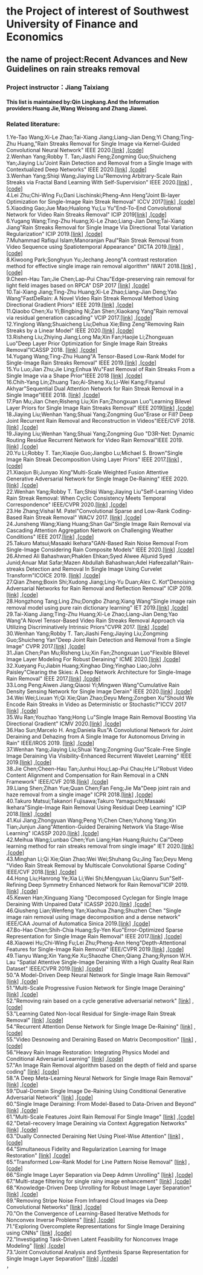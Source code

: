 # the Project of interest of Southwest University of Finance and Economics 
## the name of project:Recent Advances and New Guidelines on rain streaks removal
### Project instructor：Jiang Taixiang 
#### This list is maintained by:Qin Lingkang.And the Information providers:Huang Jie,Wang Weisong and Zhang Jiawei.

### Related literature:
1.Ye-Tao Wang;Xi-Le Zhao;Tai-Xiang Jiang;Liang-Jian Deng;Yi Chang;Ting-Zhu Huang,"Rain Streaks Removal for Single Image via Kernel-Guided Convolutional Neural Network" IEEE 2020.[[link]](https://ieeexplore.ieee.org/stamp/stamp.jsp?arnumber=9173811) ,[[code]](https://github.com/owuchangyuo/owuchangyuo.github.io/find/2fa2c7121938f1f4a390d510c5febaaf1b264987)</br> 
2.Wenhan Yang;Robby T. Tan;Jiashi Feng;Zongming Guo;Shuicheng Yan;Jiaying Liu"Joint Rain Detection and Removal from a Single Image with Contextualized Deep Networks" IEEE 2020.[[link]](https://ieeexplore.ieee.org/stamp/stamp.jsp?arnumber=8627954) ,[[code]](https://github.com/AlexHex7/alexHex7.github.io/find/1f069a25bb883df6339f59e3bbf92c616c7992d4)</br>
3.Wenhan Yang;Shiqi Wang;Jiaying Liu"Removing Arbitrary-Scale Rain Streaks via Fractal Band Learning With Self-Supervision" IEEE 2020.[[link]](https://ieeexplore.ieee.org/stamp/stamp.jsp?arnumber=9096511) ,[[code]](https://github.com/flyywh/flyywh.github.io/find/710cc0b43693c298ce3551b664a5d6713af3931d)</br>
4.Lei Zhu;Chi-Wing Fu;Dani Lischinski;Pheng-Ann Heng"Joint Bi-layer Optimization for Single-Image Rain Streak Removal" ICCV 2017[[link]](https://ieeexplore.ieee.org/stamp/stamp.jsp?arnumber=8237538) ,[[code]](https://github.com/Ir1d/ir1d/find/5516895b9baa65ade32484ed073b9b2f5e6a2b53)</br>
5.Xiaoding Gao;Jue Mao;Hualong Yu;Lu Yu"End-To-End Convolutional Network for Video Rain Streaks Removal" ICIP  2019[[link]](https://ieeexplore.ieee.org/stamp/stamp.jsp?arnumber=8803375) ,[[code]](https://github.com/ShirleyGxd/EEVRSR/find/f48b9958a606cc4f331c9b83dc389f714fdabe10)</br>
6.Yugang Wang;Ting-Zhu Huang;Xi-Le Zhao;Liang-Jian Deng;Tai-Xiang Jiang"Rain Streaks Removal for Single Image Via Directional Total Variation Regularization" ICIP  2019.[[link]](https://ieeexplore.ieee.org/stamp/stamp.jsp?arnumber=8803245) ,[[code]](https://github.com/zhaoxile/zhaoxile.github.io/find/34ea79097044da8e64f63fcd1a019db1fa1632ac)</br>
7.Muhammad Rafiqul Islam;Manoranjan Paul"Rain Streak Removal from Video Sequence using Spatiotemporal Appearance" DICTA  2019.[[link]](https://ieeexplore.ieee.org/stamp/stamp.jsp?arnumber=8946080) ,[[code]](https://github.com/ebrach/papertitletrends/find/8ca6383e64bf4eef74cf029774eb736fc9bf2da9)</br>
8.Kiwoong Park;Songhyun Yu;Jechang Jeong"A contrast restoration method for effective single image rain removal algorithm" IWAIT  2018.[[link]](https://ieeexplore.ieee.org/stamp/stamp.jsp?arnumber=8369644) ,[[code]](https://github.com/Ir1d/lowLevelVision/find/5543032c70443b0bd47755959dc44853d379876f)</br>
9.Cheen-Hau Tan;Jie Chen;Lap-Pui Chau"Edge-preserving rain removal for light field images based on RPCA" DSP  2017 [[link]](https://ieeexplore.ieee.org/stamp/stamp.jsp?arnumber=8096066) ,[[code]](https://github.com/jchenhkg/jchenhkg.github.io/find/fb40a882f63e0ffaa8691d98842f6d34e3187252)</br>
10.Tai-Xiang Jiang;Ting-Zhu Huang;Xi-Le Zhao;Liang-Jian Deng;Yao Wang"FastDeRain: A Novel Video Rain Streak Removal Method Using Directional Gradient Priors" IEEE  2019.[[link]](https://ieeexplore.ieee.org/stamp/stamp.jsp?arnumber=8531762) ,[[code]](https://github.com/zhaoxile/FastDeRain_-A-Novel-Video-Rain-Streak-Removal-Method-Using-Directional-Gradient-Priors/find/986d5604b9d456015992c4340a28d317f65b9c91)</br>
11.Qiaobo Chen;Xu Yi;Bingbing Ni;Zan Shen;Xiaokang Yang"Rain removal via residual generation cascading" VCIP  2017.[[link]](https://ieeexplore.ieee.org/stamp/stamp.jsp?arnumber=8305092) ,[[code]](https://github.com/Ir1d/lowLevelVision/find/5543032c70443b0bd47755959dc44853d379876f)</br>
12.Yinglong Wang;Shuaicheng Liu;Dehua Xie;Bing Zeng"Removing Rain Streaks by a Linear Model" IEEE  2020.[[link]](https://ieeexplore.ieee.org/stamp/stamp.jsp?arnumber=9040604) ,[[code]](https://github.com/chrimerss/RemoteSensingandComputerVision/find/ade86ff4a07f45600597dc9baa4297b94378a5c7)</br>
13.Risheng Liu;Zhiying Jiang;Long Ma;Xin Fan;Haojie Li;Zhongxuan Luo"Deep Layer Prior Optimization for Single Image Rain Streaks Removal"ICASSP  2018. [[link]](https://ieeexplore.ieee.org/stamp/stamp.jsp?arnumber=8461892) ,[[code]](https://github.com/chrimerss/RemoteSensingandComputerVision/find/ade86ff4a07f45600597dc9baa4297b94378a5c7)</br>
14.Yugang Wang;Ting-Zhu Huang"A Tensor-Based Low-Rank Model for Single-Image Rain Streaks Removal" IEEE  2019.[[link]](https://ieeexplore.ieee.org/stamp/stamp.jsp?arnumber=8744208) ,[[code]](https://github.com/TaiXiangJiang/Rain-streaks-removal/find/ac2298c1cecfbe037a397dcbef4e6b5468db0ebc)</br>
15.Yu Luo;Jian Zhu;Jie Ling;Enhua Wu"Fast Removal of Rain Streaks From a Single Image via a Shape Prior"IEEE  2018 [[link]](https://ieeexplore.ieee.org/stamp/stamp.jsp?arnumber=8488482) ,[[code]](https://ieeexplore.ieee.org/stamp/stamp.jsp?arnumber=8488482)</br>
16.Chih-Yang Lin;Zhuang Tao;Ai-Sheng Xu;Li-Wei Kang;Fityanul Akhyar"Sequential Dual Attention Network for Rain Streak Removal in a Single Image"IEEE  2018. [[link]](https://ieeexplore.ieee.org/stamp/stamp.jsp?arnumber=9206069) ,[[code]](https://github.com/fityanul/SDAN-for-Rain-Removal/find/4f3b48a7d6cdd29c64e3976fdd6948e84d16f5c8)</br>
17.Pan Mu;Jian Chen;Risheng Liu;Xin Fan;Zhongxuan Luo"Learning Bilevel Layer Priors for Single Image Rain Streaks Removal" IEEE  2019[[link]](https://ieeexplore.ieee.org/stamp/stamp.jsp?arnumber=8586910) ,[[code]](https://github.com/hongwang01/Video-and-Single-Image-Deraining/find/45cc728a19840498a3f3f7e2af1b2ddb40a25d7d)</br>
18.Jiaying Liu;Wenhan Yang;Shuai Yang;Zongming Guo"Erase or Fill? Deep Joint Recurrent Rain Removal and Reconstruction in Videos"IEEE/CVF  2018. [[link]](https://ieeexplore.ieee.org/stamp/stamp.jsp?arnumber=8578439) ,[[code]](https://github.com/cvpaperchallenge/CVPR2018_Survey/find/4800c41fb20d8e4bf3997508bd7482251cefe76b)</br>
19.Jiaying Liu;Wenhan Yang;Shuai Yang;Zongming Guo  "D3R-Net: Dynamic Routing Residue Recurrent Network for Video Rain Removal"IEEE  2019. [[link]](https://ieeexplore.ieee.org/stamp/stamp.jsp?arnumber=8464098) ,[[code]](https://github.com/nnUyi/DerainZoo/find/5bb4e7366a2666a9986c3ba9c44a09739ce11588)</br>
20.Yu Li;Robby T. Tan;Xiaojie Guo;Jiangbo Lu;Michael S. Brown"Single Image Rain Streak Decomposition Using Layer Priors" IEEE  2017.[[link]](https://ieeexplore.ieee.org/stamp/stamp.jsp?arnumber=7934436) ,[[code]](https://github.com/TaiXiangJiang/Rain-streaks-removal/find/ac2298c1cecfbe037a397dcbef4e6b5468db0ebc)</br>
21.Xiaojun Bi;Junyao Xing"Multi-Scale Weighted Fusion Attentive Generative Adversarial Network for Single Image De-Raining" IEEE  2020.[[link]](https://ieeexplore.ieee.org/stamp/stamp.jsp?arnumber=9047869) ,[[code]](https://github.com/Ir1d/lowLevelVision/find/5543032c70443b0bd47755959dc44853d379876f)</br>
22.Wenhan Yang;Robby T. Tan;Shiqi Wang;Jiaying Liu"Self-Learning Video Rain Streak Removal: When Cyclic Consistency Meets Temporal Correspondence" IEEE/CVPR 2020.[[link]](https://ieeexplore.ieee.org/stamp/stamp.jsp?arnumber=9157394) ,[[code]](https://github.com/flyywh/CVPR-2020-Self-Rain-Removal/find/360ec08c07873608703ff5e371b4f80fcf92eb5e)</br>
23.He Zhang;Vishal M. Patel"Convolutional Sparse and Low-Rank Coding-Based Rain Streak Removal" WACV  2017. [[link]](https://ieeexplore.ieee.org/stamp/stamp.jsp?arnumber=7926728) ,[[code]](https://github.com/York1996OutLook/countWords/find/da1fbba6b2900149ce730e0611e4d15ceb05a5ee)</br>
24.Junsheng Wang;Xiang Huang;Shan Gai"Single Image Rain Removal via Cascading Attention Aggregation Network on Challenging Weather Conditions" IEEE  2017.[[link]](https://ieeexplore.ieee.org/stamp/stamp.jsp?arnumber=8931602) ,[[code]](https://github.com/wsustcid/Conference_CV_Robotics/find/750efbeb706c7059907082d63c8284d78eb18c25)</br>
25.Takuro Matsui;Masaaki Ikehara"GAN-Based Rain Noise Removal From Single-Image Considering Rain Composite Models" IEEE  2020.[[link]](https://ieeexplore.ieee.org/stamp/stamp.jsp?arnumber=9016251) ,[[code]](https://github.com/takuro-matsui/ResDerainGAN/find/9979e436ef19e7f0f724cf9d69ca5fe7c1eaebee)</br>
26.Ahmed Ali Bahashwan;Phaklen Ehkan;Syed Alwee Aljunid Syed Junid;Anuar Mat Safar;Mazen Abdullah Bahashwan;Adel Hafeezallah"Rain-streaks Detection and Removal In Single Image Using Curvelet Transform"ICOICE  2019. [[link]](https://ieeexplore.ieee.org/stamp/stamp.jsp?arnumber=9035161) ,[[code]](https://github.com/gorlapraveen/The-Learning-Documentation-Project/find/d752e266e55e0458f329b68aebc0234e538c27bf)</br>
27.Qian Zheng;Boxin Shi;Xudong Jiang;Ling-Yu Duan;Alex C. Kot"Denoising Adversarial Networks for Rain Removal and Reflection Removal" ICIP  2019.[[link]](https://ieeexplore.ieee.org/stamp/stamp.jsp?arnumber=8803225) ,[[code]](https://github.com/Ir1d/lowLevelVision/find/5543032c70443b0bd47755959dc44853d37987)</br>
28.Hongzhong Tang;Ling Zhu;Dongbo Zhang;Xiang Wang"Single image rain removal model using pure rain dictionary learning" IET  2019.[[link]](https://ieeexplore.ieee.org/stamp/stamp.jsp?arnumber=8826742) ,[[code]](https://github.com/MoyangSensei/MoyangSensei.github.io/find/5b9c201d99179d3c41becab3aa82585446628b44)</br>
29.Tai-Xiang Jiang;Ting-Zhu Huang;Xi-Le Zhao;Liang-Jian Deng;Yao Wang"A Novel Tensor-Based Video Rain Streaks Removal Approach via Utilizing Discriminatively Intrinsic Priors"CVPR  2017. [[link]](https://ieeexplore.ieee.org/stamp/stamp.jsp?arnumber=8099784) ,[[code]](https://github.com/zhaoxile/FastDeRain_-A-Novel-Video-Rain-Streak-Removal-Method-Using-Directional-Gradient-Priors/find/986d5604b9d456015992c4340a28d317f65b9c91)</br>
30.Wenhan Yang;Robby T. Tan;Jiashi Feng;Jiaying Liu;Zongming Guo;Shuicheng Yan"Deep Joint Rain Detection and Removal from a Single Image" CVPR  2017.[[link]](https://ieeexplore.ieee.org/stamp/stamp.jsp?arnumber=8099666) ,[[code]](https://github.com/AlexHex7/alexHex7.github.io/find/1f069a25bb883df6339f59e3bbf92c616c7992d4)</br>
31.Jian Chen;Pan Mu;Risheng Liu;Xin Fan;Zhongxuan Luo"Flexible Bilevel Image Layer Modeling For Robust Deraining" ICME  2020.[[link]](https://ieeexplore.ieee.org/stamp/stamp.jsp?arnumber=9102782) ,[[code]](https://github.com/wsustcid/Conference_CV_Robotics/find/750efbeb706c7059907082d63c8284d78eb18c25)</br>
32.Xueyang Fu;Jiabin Huang;Xinghao Ding;Yinghao Liao;John Paisley"Clearing the Skies: A Deep Network Architecture for Single-Image Rain Removal" IEEE  2017.[[link]](https://ieeexplore.ieee.org/stamp/stamp.jsp?arnumber=7893758) ,[[code]](https://github.com/zhaoxile/zhaoxile.github.io/find/6f69271708d155042722ea93223bdcee9af69dfd)</br>
33.Long Peng;Aiwen Jiang;Qiaosi Yi;Mingwen Wang"Cumulative Rain Density Sensing Network for Single Image Derain" IEEE  2020.[[link]](https://ieeexplore.ieee.org/stamp/stamp.jsp?arnumber=9001158) ,[[code]](https://github.com/peylnog/CRDNet/find/a7692bc0a9673390a0ac8da82221ddb34541a967)</br>
34.Wei Wei;Lixuan Yi;Qi Xie;Qian Zhao;Deyu Meng;Zongben Xu"Should We Encode Rain Streaks in Video as Deterministic or Stochastic?"ICCV  2017 [[link]](https://ieeexplore.ieee.org/stamp/stamp.jsp?arnumber=8237537) ,[[code]](https://github.com/wwzjer/RainRemoval_ICCV2017/find/671c96fafb3252110723bc00eef53a36b29ef252)</br>
35.Wu Ran;Youzhao Yang;Hong Lu"Single Image Rain Removal Boosting Via Directional Gradient" ICMV  2020.[[link]](https://ieeexplore.ieee.org/stamp/stamp.jsp?arnumber=9102800) ,[[code]](https://github.com/nnUyi/DiG-CoM/find/3d1ea029c2c9d254d2c041dbf96c78464d05f64c)</br>
36.Hao Sun;Marcelo H. Ang;Daniela Rus"A Convolutional Network for Joint Deraining and Dehazing from A Single Image for Autonomous Driving in Rain" IEEE/IROS  2019. [[link]](https://ieeexplore.ieee.org/stamp/stamp.jsp?arnumber=8967644) ,[[code]](https://github.com/Owen-Liuyuxuan/papers_reading_sharing.github.io/find/3800d694ff1fe0370e2ca31a52286a9fe50a1996)</br>
37.Wenhan Yang;Jiaying Liu;Shuai Yang;Zongming Guo"Scale-Free Single Image Deraining Via Visibility-Enhanced Recurrent Wavelet Learning" IEEE  2019.[[link]](https://ieeexplore.ieee.org/stamp/stamp.jsp?arnumber=8610325) ,[[code]](https://github.com/hongwang01/Video-and-Single-Image-Deraining/find/45cc728a19840498a3f3f7e2af1b2ddb40a25d7d)</br>
38.Jie Chen;Cheen-Hau Tan;Junhui Hou;Lap-Pui Chau;He Li"Robust Video Content Alignment and Compensation for Rain Removal in a CNN Framework" IEEE/CVF  2018.[[link]](https://ieeexplore.ieee.org/stamp/stamp.jsp?arnumber=8578756) ,[[code]](https://github.com/cvpaperchallenge/CVPR2018_Survey/find/28893bf8eef250e0f081015d8aaff97d8cbd77cf)</br>
39.Liang Shen;Zihan Yue;Quan Chen;Fan Feng;Jie Ma"Deep joint rain and haze removal from a single image"  ICPR  2018.[[link]](https://ieeexplore.ieee.org/stamp/stamp.jsp?arnumber=8545729) ,[[code]](https://github.com/AlexHex7/alexHex7.github.io/find/1f069a25bb883df6339f59e3bbf92c616c7992d4)</br>
40.Takuro Matsui;Takanori Fujisawa;Takuro Yamaguchi;Masaaki Ikehara"Single-Image Rain Removal Using Residual Deep Learning" ICIP  2018.[[link]](https://ieeexplore.ieee.org/stamp/stamp.jsp?arnumber=8451612) ,[[code]](https://github.com/He-jerry/Thesis-/find/3351b85cdd8adf7f502cbb0672fc1c601d507e38)</br>
41.Kui Jiang;Zhongyuan Wang;Peng Yi;Chen Chen;Yuhong Yang;Xin Tian;Junjun Jiang"Attention-Guided Deraining Network Via Stage-Wise Learning" ICASSP  2020.[[link]](https://ieeexplore.ieee.org/stamp/stamp.jsp?arnumber=9053754) ,[[code]](https://github.com/kuihua/kuijiang.github.io/find/144407c438a0d94157bf5e5d06249655a05fe069)</br>
42.Meihua Wang;Lunbao Chen;Yun Liang;Han Huang;Ruichu Cai"Deep learning method for rain streaks removal from single image" IET  2020.[[link]](https://ieeexplore.ieee.org/stamp/stamp.jsp?arnumber=9175124) ,[[code]](https://github.com/York1996OutLook/countWords/find/da1fbba6b2900149ce730e0611e4d15ceb05a5ee)</br>
43.Minghan Li;Qi Xie;Qian Zhao;Wei Wei;Shuhang Gu;Jing Tao;Deyu Meng "Video Rain Streak Removal by Multiscale Convolutional Sparse Coding"  IEEE/CVF  2018.[[link]](https://ieeexplore.ieee.org/stamp/stamp.jsp?arnumber=8578793) ,[[code]](https://github.com/MinghanLi/MS-CSC-Rain-Streak-Removal/find/2c576ab49d864469378024de95868cda9540f341)</br>
44.Hong Liu;Hanrong Ye;Xia Li;Wei Shi;Mengyuan Liu;Qianru Sun"Self-Refining Deep Symmetry Enhanced Network for Rain Removal"ICIP  2019. [[link]](https://ieeexplore.ieee.org/stamp/stamp.jsp?arnumber=8803265) ,[[code]](https://github.com/prismformore/SDSEN/find/815d1afcf8091eed4c3b35e8a3d56b28b7f3979d)</br>
45.Kewen Han;Xinguang Xiang "Decomposed Cyclegan for Single Image Deraining With Unpaired Data" ICASSP  2020.[[link]](https://ieeexplore.ieee.org/stamp/stamp.jsp?arnumber=9053123) ,[[code]](https://github.com/hamsterz0/GAN-Summer2Monsoon/find/f27f101877d462dbcd4ddcd2e9b3db9916a8dfee)</br>
46.Qiusheng Lian;Wenfeng Yan;Xiaohua Zhang;Shuzhen Chen "Single image rain removal using image decomposition and a dense network" IEEE/CAA Journal of Automatica Sinica  2019.[[link]](https://ieeexplore.ieee.org/stamp/stamp.jsp?arnumber=8657385) ,[[code]](https://github.com/TaiXiangJiang/Rain-streaks-removal/find/ac2298c1cecfbe037a397dcbef4e6b5468db0ebc)</br>
47.Bo-Hao Chen;Shih-Chia Huang;Sy-Yen Kuo"Error-Optimized Sparse Representation for Single Image Rain Removal" IEEE  2017.[[link]](https://ieeexplore.ieee.org/stamp/stamp.jsp?arnumber=7878618) ,[[code]](https://github.com/TaiXiangJiang/FastDeRain/find/e7a75d80d95a4ab034909b006f9c6d3ccb60e6f5)</br>
48.Xiaowei Hu;Chi-Wing Fu;Lei Zhu;Pheng-Ann Heng"Depth-Attentional Features for Single-Image Rain Removal" IEEE/CVPR  2019.[[link]](https://ieeexplore.ieee.org/stamp/stamp.jsp?arnumber=8953954) ,[[code]](https://github.com/xw-hu/DAF-Net/find/2cad3d0907ffc499704683af0f631cff3c357146)</br>
49.Tianyu Wang;Xin Yang;Ke Xu;Shaozhe Chen;Qiang Zhang;Rynson W.H. Lau "Spatial Attentive Single-Image Deraining With a High Quality Real Rain Dataset" IEEE/CVPR  2019.[[link]](https://ieeexplore.ieee.org/stamp/stamp.jsp?arnumber=8953571) ,[[code]](https://github.com/xinyangDUT/xinyangDUT.github.io/find/ed64b36529ae2a62faf029f0b7f9865d6ac6d3e9)</br>
50."A Model-Driven Deep Neural Network for Single Image Rain Removal" [[link]](https://ieeexplore.ieee.org/stamp/stamp.jsp?arnumber=9157358) ,[[code]](https://github.com/Owen-Liuyuxuan/papers_reading_sharing.github.io/find/4302f2b8b6c363e59fe8ae85d1f317ec0f569dfd)</br>
51."Multi-Scale Progressive Fusion Network for Single Image Deraining" [[link]](https://ieeexplore.ieee.org/stamp/stamp.jsp?arnumber=9157472) ,[[code]](https://github.com/kuihua/MSPFN/find/master)</br>
52."Removing rain based on a cycle generative adversarial network" [[link]](https://ieeexplore.ieee.org/stamp/stamp.jsp?arnumber=8397790) ,[[code]](https://github.com/chrimerss/RemoteSensingandComputerVision/find/ade86ff4a07f45600597dc9baa4297b94378a5c7)</br>
53."Learning Gated Non-local Residual for Single-image Rain Streak Removal" [[link]](https://ieeexplore.ieee.org/stamp/stamp.jsp?arnumber=9187841) ,[[code]](https://github.com/xw-hu/xw-hu.github.io/find/a57fd48d3dc0bf0d9b00bcde93420c585ea77997)</br>
54."Recurrent Attention Dense Network for Single Image De-Raining" [[link]](https://ieeexplore.ieee.org/stamp/stamp.jsp?arnumber=9119398) ,[[code]](https://github.com/zhenghaoshi/publications-for-dehazing-deRain/find/b19bedb62fe910d7f4326e41038706436843b71b)</br>
55."Video Desnowing and Deraining Based on Matrix Decomposition" [[link]](https://ieeexplore.ieee.org/stamp/stamp.jsp?arnumber=8099786) ,[[code]](https://github.com/chrimerss/RemoteSensingandComputerVision/find/ade86ff4a07f45600597dc9baa4297b94378a5c7)</br>
56."Heavy Rain Image Restoration: Integrating Physics Model and Conditional Adversarial Learning" [[link]](https://ieeexplore.ieee.org/stamp/stamp.jsp?arnumber=8953352) ,[[code]](https://github.com/chrimerss/RemoteSensingandComputerVision/find/ade86ff4a07f45600597dc9baa4297b94378a5c7)</br>
57."An Image Rain Removal algorithm based on the depth of field and sparse coding" [[link]](https://ieeexplore.ieee.org/stamp/stamp.jsp?arnumber=8546149) ,[[code]](https://github.com/bibtex/bibtex.github.io/blob/64cce3f5363f3098bf455658b50f28265893e75e/ICPR-2018-LeiZZXCS.html)</br>
58."A Deep Meta-Learning Neural Network for Single Image Rain Removal" [[link]](https://ieeexplore.ieee.org/stamp/stamp.jsp?arnumber=9263524) ,[[code]](https://github.com/ShaofengZou/CVPR-2020-Paper-Code-Statistics/find/a9edd38333d3352acf6043909484f2e36979dedf)</br>
59."Dual-Domain Single Image De-Raining Using Conditional Generative Adversarial Network" [[link]](https://ieeexplore.ieee.org/stamp/stamp.jsp?arnumber=8803353) ,[[code]](https://github.com/Ir1d/lowLevelVision/find/5543032c70443b0bd47755959dc44853d379876f)</br>
60."Single Image Deraining: From Model-Based to Data-Driven and Beyond" [[link]](https://ieeexplore.ieee.org/stamp/stamp.jsp?arnumber=9096521) ,[[code]](https://github.com/flyywh/flyywh.github.io/blob/0ed0c2e89e7f001a7782fabce4aef83b55291fcd/Single_rain_removal_survey/index.html)</br>
61."Multi-Scale Features Joint Rain Removal For Single Image" [[link]](https://ieeexplore.ieee.org/stamp/stamp.jsp?arnumber=9190848) ,[[code]](https://github.com/chrimerss/RemoteSensingandComputerVision/find/ade86ff4a07f45600597dc9baa4297b94378a5c7)</br>
62."Detail-recovery Image Deraining via Context Aggregation Networks" [[link]](https://ieeexplore.ieee.org/stamp/stamp.jsp?arnumber=9156280) ,[[code]](https://github.com/hualuluu/-Paper-/find/cff6432ff3475f9b4dd63cfab033d70231350abc)</br>
63."Dually Connected Deraining Net Using Pixel-Wise Attention" [[link]](https://ieeexplore.ieee.org/stamp/stamp.jsp?arnumber=8974430) ,[[code]](https://github.com/He-jerry/Thesis-/find/3351b85cdd8adf7f502cbb0672fc1c601d507e38)</br>
64."Simultaneous Fidelity and Regularization Learning for Image Restoration" [[link]](https://ieeexplore.ieee.org/stamp/stamp.jsp?arnumber=8753511) ,[[code]](https://github.com/csdwren/sfarl/find/af60637c3f75174c6f9ce0b26dd2c7fca0820aa0)</br>
65."Transformed Low-Rank Model for Line Pattern Noise Removal" [[link]](https://ieeexplore.ieee.org/stamp/stamp.jsp?arnumber=8237453) ,[[code]](https://github.com/owuchangyuo/owuchangyuo.github.io/find/af86e3e89741ce75a2446524a46418af158b3ac9)</br>
66."Single Image Layer Separation via Deep Admm Unrolling" [[link]](https://ieeexplore.ieee.org/stamp/stamp.jsp?arnumber=8486511) ,[[code]](https://github.com/YoungJinJung/ASPIPA2020/find/bed4a8e502c5738a55e352549eac595fddb8409d)</br>
67."Multi-stage filtering for single rainy image enhancement" [[link]](https://ieeexplore.ieee.org/stamp/stamp.jsp?arnumber=8467483) ,[[code]](https://github.com/Ir1d/lowLevelVision/find/5543032c70443b0bd47755959dc44853d37987)</br>
68."Knowledge-Driven Deep Unrolling for Robust Image Layer Separation" [[link]](https://ieeexplore.ieee.org/stamp/stamp.jsp?arnumber=8760253) ,[[code]](https://github.com/hongwang01/Video-and-Single-Image-Deraining/find/45cc728a19840498a3f3f7e2af1b2ddb40a25d7d)</br>
69."Removing Stripe Noise From Infrared Cloud Images via Deep Convolutional Networks" [[link]](https://ieeexplore.ieee.org/stamp/stamp.jsp?arnumber=8419235) ,[[code]](https://github.com/zhuangpeixian/Peixian-Zhuang/find/c6cb011db7dab1aa850180a83d28168d0cc8d4c9)</br>
70."On the Convergence of Learning-Based Iterative Methods for Nonconvex Inverse Problems" [[link]](https://ieeexplore.ieee.org/stamp/stamp.jsp?arnumber=8727950) ,[[code]](https://github.com/ZERO-Lab-PKU/ZERO-Lab-PKU.github.io/blob/85d106ebfd4c7b7985e68a5802cb3241abbf0025/publication/helingshen/tpami19_on_the_convergence_of_learning-based_iterative_methods_for_nonconvex_inverse_problems/index.html)</br>
71."Exploring Overcomplete Representations for Single Image Deraining using CNNs" [[link]](https://ieeexplore.ieee.org/stamp/stamp.jsp?arnumber=9264746) ,[[code]](https://github.com/jeya-maria-jose/Derain_OUCD_Net/find/f0ee4442d6e7a1d8608ebecb6bcc36a1fa41ec29)</br>
72."Investigating Task-Driven Latent Feasibility for Nonconvex Image Modeling" [[link]](https://ieeexplore.ieee.org/stamp/stamp.jsp?arnumber=9130072) ,[[code]](https://github.com/tt6746690/cv_project/blob/56c6708a7219e73fe9aaa12bdde5606eb83134e7/writeup/inverse_problem.bib)</br>
73."Joint Convolutional Analysis and Synthesis Sparse Representation for Single Image Layer Separation" [[link]](https://ieeexplore.ieee.org/stamp/stamp.jsp?arnumber=8237451) ,[[code]](https://github.com/TaiXiangJiang/FastDeRain/find/e7a75d80d95a4ab034909b006f9c6d3ccb60e6f5)</br>，

